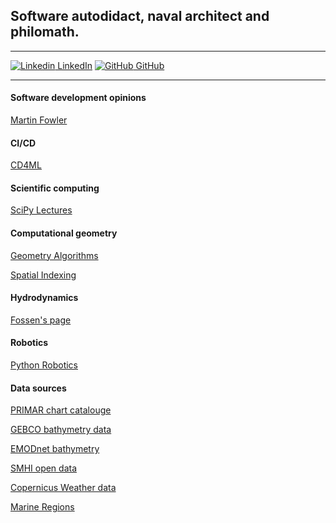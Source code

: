 ## Software autodidact, naval architect and philomath.

---

[![Linkedin](https://i.stack.imgur.com/gVE0j.png) LinkedIn](https://www.linkedin.com/in/fredrik-olsson-a3381a64/)
[![GitHub](https://i.stack.imgur.com/tskMh.png) GitHub](https://github.com/freol35241)

---

#### Software development opinions

[Martin Fowler](https://martinfowler.com/)

#### CI/CD

[CD4ML](https://martinfowler.com/articles/cd4ml.html)

#### Scientific computing

[SciPy Lectures](https://scipy-lectures.org/)

#### Computational geometry

[Geometry Algorithms](http://geomalgorithms.com/)

[Spatial Indexing](https://gistbok.ucgis.org/bok-topics/spatial-indexing)

#### Hydrodynamics

[Fossen's page](https://www.fossen.biz)

#### Robotics

[Python Robotics](https://github.com/AtsushiSakai/PythonRobotics)

#### Data sources

[PRIMAR chart catalouge](https://primar.ecc.no/primar/portal/ccw/)

[GEBCO bathymetry data](https://www.gebco.net/data_and_products/gridded_bathymetry_data/)

[EMODnet bathymetry](https://www.emodnet-bathymetry.eu/)

[SMHI open data](https://www.smhi.se/data/oppna-data)

[Copernicus Weather data](https://cds.climate.copernicus.eu/#%21/home)

[Marine Regions](http://www.marineregions.org/)